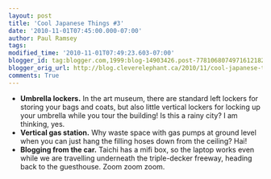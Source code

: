```yaml
---
layout: post
title: 'Cool Japanese Things #3'
date: '2010-11-01T07:45:00.000-07:00'
author: Paul Ramsey
tags: 
modified_time: '2010-11-01T07:49:23.603-07:00'
blogger_id: tag:blogger.com,1999:blog-14903426.post-7781068074971612182
blogger_orig_url: http://blog.cleverelephant.ca/2010/11/cool-japanese-things-3.html
comments: True
---
```


* **Umbrella lockers.** In the art museum, there are standard left lockers for storing your bags and coats, but also little vertical lockers for locking up your umbrella while you tour the building! Is this a rainy city? I am thinking, yes.
* **Vertical gas station.** Why waste space with gas pumps at ground level when you can just hang the filling hoses down from the ceiling? Hai!
* **Blogging from the car.** Taichi has a mifi box, so the laptop works even while we are travelling underneath the triple-decker freeway, heading back to the guesthouse. Zoom zoom zoom.


